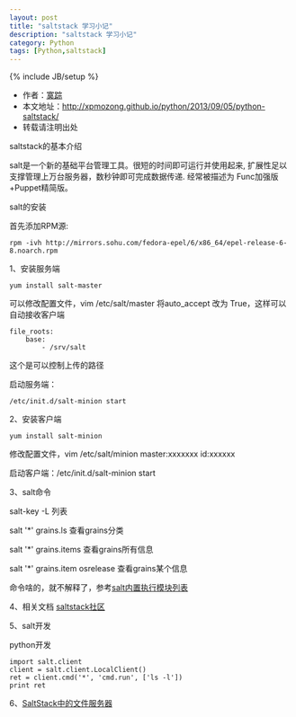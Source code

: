 ```yaml
---
layout: post
title: "saltstack 学习小记"
description: "saltstack 学习小记"
category: Python
tags: [Python,saltstack]
---
```

{% include JB/setup %}

*	作者：<a href="http://weibo.com/xpmozong" target="blank">寞踪</a>
*	本文地址：http://xpmozong.github.io/python/2013/09/05/python-saltstack/
*	转载请注明出处

saltstack的基本介绍

salt是一个新的基础平台管理工具。很短的时间即可运行并使用起来, 扩展性足以支撑管理上万台服务器，数秒钟即可完成数据传递. 经常被描述为 Func加强版+Puppet精简版。

salt的安装

首先添加RPM源:

    rpm -ivh http://mirrors.sohu.com/fedora-epel/6/x86_64/epel-release-6-8.noarch.rpm

1、安装服务端

    yum install salt-master

可以修改配置文件，vim /etc/salt/master 将auto_accept 改为 True，这样可以自动接收客户端

    file_roots:
        base:
            - /srv/salt

这个是可以控制上传的路径

启动服务端： 
	
	/etc/init.d/salt-minion start

2、安装客户端

    yum install salt-minion

修改配置文件，vim /etc/salt/minion master:xxxxxxx   id:xxxxxx

启动客户端：/etc/init.d/salt-minion start

3、salt命令

salt-key -L  列表

salt '*' grains.ls  查看grains分类

salt '*' grains.items 查看grains所有信息

salt '*' grains.item osrelease 查看grains某个信息

命令啥的，就不解释了，参考<a target="_blank" href="http://wiki.saltstack.cn/modules/all">salt内置执行模块列表</a>

4、相关文档 
<a target="_blank" href="http://wiki.saltstack.cn/">saltstack社区</a>

5、salt开发

python开发

    import salt.client
    client = salt.client.LocalClient()
    ret = client.cmd('*', 'cmd.run', ['ls -l'])
    print ret


6、<a href="http://www.ituring.com.cn/article/41632">SaltStack中的文件服务器</a>
